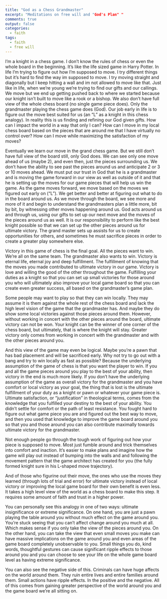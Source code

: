 ```yaml
---
title: "God as a Chess Grandmaster"
excerpt: "Meditations on free will and "God's Plan" "
comments: true
output: false
categories:
  - faith
tags:
  - faith
  - free will
---
```


I’m a knight in a chess game. I don’t know the rules of chess or even the whole board in the beginning. It’s like the life sized game in Harry Potter. In life I’m trying to figure out how I’m supposed to move. I try different things but it’s hard to find the way im supposed to move. I try moving straight and diagonally but I keep hitting a wall and im not allowed to move like that. Just like in life, when we’re young we’re trying to find our gifts and our callings. We move but we end up getting pushed back to where we started because our knight isn’t built to move like a rook or a bishop. We also don’t have full view of the whole chess board (no single game piece does). Only the grandmaster playing the chess game does (God). Our job early in life is to figure out the move best suited for us (an “L” as a knight in this chess analogy). In reality this is us finding and refining our God given gifts. How can I impact the world in a way that only I can? How can I move in my local chess board based on the pieces that are around me that I have virtually no control over? How can I move while maximizing the satisfaction of my moves?

Eventually we learn our move in the grand chess game. But we still don’t have full view of the board still, only God does. We can see only one move ahead of us (maybe 2), and even then, just the pieces surrounding us. We don’t have the ability to see past the pieces around us and anticipate 2 or 3 or 10 moves ahead. We must put our trust in God that he is a grandmaster and is moving the game forward in our view as well as outside of it and that he is setting up the moves for our game pieces that will help us win the game. As the game moves forward, we move based on the moves we figured out early on (“L”). We get better and better at figuring out what to do in the board around us. As we move through the board, we see more and more of it and begin to understand the grandmasters plan a little more, bit by bit, by witnessing other moves happening around us. God acts around us and through us, using our gifts to set up our next move and the moves of the pieces around us as well. It is our responsibility to perform like the best knight possible so that we can set up the other pieces around us for ultimate victory. The grand master sets up assists for us to create opportunities for others, and sometimes he must sacrifice pieces in order to create a greater play somewhere else.

Victory in this game of chess is the final goal. All the pieces want to win. We’re all on the same team. The grandmaster also wants to win. Victory is eternal life, eternal joy and deep fulfillment. The fulfillment of knowing that the moves you made contributed to ultimate victory in our game. Victory is love and willing the good of the other throughout the game. Fulfilling your duties as a knight so that you can set up small victories for those around you who will ultimately also improve your local game board so that you can create even greater success, all based on the grandmaster’s game plan.

Some people may want to play so that they can win locally. They may assume it is them against the whole rest of the chess board and lack the high level vision of the game that the grandmaster has. And maybe they do show some local victories against those pieces around them. However, without working in concert with the other pieces around the board, ultimate victory can not be won. Your knight can be the winner of one corner of the chess board, but ultimately, that is where the knight will stay. Greater victory only comes from working in concert with the grandmaster and with the other pieces around you.

And this view of the game may even be logical. Maybe you’re a pawn that has bad placement and will be sacrificed early. Why not try to go out with a bang and try to win locally as fast as possible? Because the underlying assumption of the game of chess is that you want the player to win. If you and all the game pieces around you play to the best of your ability, then victory in the end is much more likely. If you don’t have the underlying assumption of the game as overall victory for the grandmaster and you have comfort or local victory as your goal, the thing that is lost is the ultimate fulfillment of your duty as a knight or pawn or whatever your game piece is. Ultimate satisfaction, or “justification” in theological terms, comes from the knowledge that you fulfilled your destiny to the best of your ability. You didn’t settle for comfort or the path of least resistance. You fought hard to figure out what game piece you are and figured out the best way to move, and then you used that knowledge to improve the game board around you so that you and those around you can also contribute maximally towards ultimate victory for the grandmaster.

Not enough people go through the tough work of figuring out how your piece is supposed to move. Most just fumble around and trick themselves into comfort and inaction. It’s easier to make plans and imagine how the game will play out instead of bumping into the walls and and following the movement pattern that the game architect has created for you (the fully formed knight sure in his L-shaped move trajectory).

And of those who figurine out their move, the ones who use the moves they learned (through lots of trial and error) for ultimate victory instead of local victory or improving the local game board for their own benefit is even less. It takes a high level view of the world as a chess board to make this step. It requires some amount of faith and trust in a higher power.

You can personally see this analogy in one of two ways: ultimate insignificance or extreme significance. On one hand, you are just a pawn playing the table around you without much effect on the game around you. You’re stuck seeing that you can’t affect change around you much at all. Which makes sense if you only take the view of the pieces around you. On the other hand, you can take the view that even small moves you make can have massive implications on the game around you and even areas of the game board completely unobservable to you. Small things you do, kind words, thoughtful gestures can cause significant ripple effects to those around you and you can choose to see your life on the whole game board level as having extreme significance.

You can also see the negative side of this. Criminals can have huge affects on the world around them. They ruin entire lives and entire families around them. Small actions have ripple effects. In the positive and the negative. All of this comes from gaining greater perspective of the world around you and the game board we’re all sitting on.

